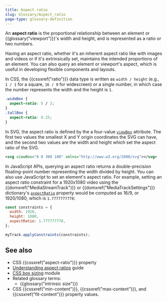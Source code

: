 ```yaml
---
title: Aspect ratio
slug: Glossary/Aspect_ratio
page-type: glossary-definition
---
```




An **aspect ratio** is the proportional relationship between an element or {{glossary("viewport")}}'s width and height, and is represented as a ratio or two numbers.

Having an aspect ratio, whether it's an inherent aspect ratio like with images and videos or if it's extrinsically set, maintains the intended proportions of an element. You can also query an element or viewport's aspect, which is useful in developing flexible components and layouts.

In CSS, the {{cssxref("ratio")}} data type is written as `width / height` (e.g., `1 / 1` for a square, `16 / 9` for widescreen) or a single number, in which case the number represents the width and the height is `1`.

```css
.wideBox {
  aspect-ratio: 5 / 2;
}
.tallBox {
  aspect-ratio: 0.25;
}
```

In SVG, the aspect ratio is defined by the a four-value [`viewBox`](/Web/SVG/Attribute/viewBox) attribute. The first two values the smallest X and Y origin coordinates the SVG can have, and the second two values are the width and height which set the aspect ratio of the SVG.

```svg
<svg viewBox="0 0 300 100" xmlns="http://www.w3.org/2000/svg"></svg>
```

In JavaScript APIs, querying an aspect ratio returns a double-precision floating-point number representing the width divided by height. You can also use JavaScript to set an element's aspect ratio. For example, setting an aspect ratio constraint for a 1920x1080 video using the {{domxref("MediaStreamTrack")}} or {{domxref("MediaTrackSettings")}} dictionary's [`aspectRatio`](/Web/API/MediaTrackSettings/aspectRatio) property would be computed as 16/9, or 1920/1080, which is `1.7777777778`:

```js
const constraints = {
  width: 1920,
  height: 1080,
  aspectRatio: 1.777777778,
};

myTrack.applyConstraints(constraints);
```

## See also

- CSS {{cssxref("aspect-ratio")}} property
- [Understanding aspect ratios](/Web/CSS/CSS_box_sizing/Understanding_aspect-ratio) guide
- [CSS box sizing](/Web/CSS/CSS_box_sizing) module
- Related glossary terms:
  - {{glossary("intrinsic size")}}
- CSS {{cssxref("min-content")}}, {{cssxref("max-content")}}, and {{cssxref("fit-content")}} property values.
